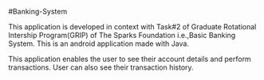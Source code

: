 #Banking-System

This application is developed in context with Task#2 of Graduate Rotational Intership Program(GRIP) of The Sparks Foundation i.e.,Basic Banking System. This is an android application made with Java.

This application enables the user to see their account details and perform transactions. User can also see their transaction history.

